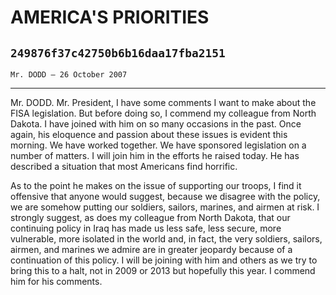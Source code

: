 # AMERICA'S PRIORITIES
## `249876f37c42750b6b16daa17fba2151`
`Mr. DODD — 26 October 2007`

---


Mr. DODD. Mr. President, I have some comments I want to make about 
the FISA legislation. But before doing so, I commend my colleague from 
North Dakota. I have joined with him on so many occasions in the past. 
Once again, his eloquence and passion about these issues is evident 
this morning. We have worked together. We have sponsored legislation on 
a number of matters. I will join him in the efforts he raised today. He 
has described a situation that most Americans find horrific.

As to the point he makes on the issue of supporting our troops, I 
find it offensive that anyone would suggest, because we disagree with 
the policy, we are somehow putting our soldiers, sailors, marines, and 
airmen at risk. I strongly suggest, as does my colleague from North 
Dakota, that our continuing policy in Iraq has made us less safe, less 
secure, more vulnerable, more isolated in the world and, in fact, the 
very soldiers, sailors, airmen, and marines we admire are in greater 
jeopardy because of a continuation of this policy. I will be joining 
with him and others as we try to bring this to a halt, not in 2009 or 
2013 but hopefully this year. I commend him for his comments.
